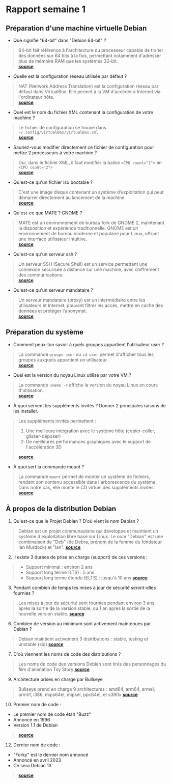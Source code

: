 # Rapport semaine 1

## Préparation d'une machine virtuelle Debian 

- Que signifie "64-bit" dans "Debian 64-bit" ?  
> 64-bit fait référence à l'architecture du processeur capable de traiter des données sur 64 bits à la fois, permettant notamment d'adresser plus de mémoire RAM que les systèmes 32-bit.  
> [**source**](https://www.debian.org/releases/stable/amd64/ch02s01.fr.html)

- Quelle est la configuration réseau utilisée par défaut ?  
> NAT (Network Address Translation) est la configuration réseau par défaut dans VirtualBox. Elle permet à la VM d'accéder à Internet via l'ordinateur hôte.  
> [**source**](https://www.virtualbox.org/manual/ch06.html#network_nat)

- Quel est le nom du fichier XML contenant la configuration de votre machine ?  
> Le fichier de configuration se trouve dans `~/.config/VirtualBox/VirtualBox.xml`  
> [**source**](https://docs.oracle.com/en/virtualization/virtualbox/6.0/user/vboxconfigdata.html)

- Sauriez-vous modifier directement ce fichier de configuration pour mettre 2 processeurs à votre machine ?  
> Oui, dans le fichier XML, il faut modifier la balise `<CPU count="1">` en `<CPU count="2">`  
> [**source**](https://docs.oracle.com/en/virtualization/virtualbox/6.0/user/vboxmanage-modifyvm.html)

- Qu'est-ce qu'un fichier iso bootable ?  
> C'est une image disque contenant un système d'exploitation qui peut démarrer directement au lancement de la machine.  
> [**source**](https://www.debian.org/CD/faq/#what-is)
- Qu'est-ce que MATE ? GNOME ?  
> MATE est un environnement de bureau fork de GNOME 2, maintenant la disposition et expérience traditionnelle. GNOME est un environnement de bureau moderne et populaire pour Linux, offrant une interface utilisateur intuitive.  
> [**source**](https://mate-desktop.org/)

- Qu'est-ce qu'un serveur ssh ?  
> Un serveur SSH (Secure Shell) est un service permettant une connexion sécurisée à distance sur une machine, avec chiffrement des communications.  
> [**source**](https://www.ssh.com/academy/ssh/protocol)

- Qu'est-ce qu'un serveur mandataire ?  
> Un serveur mandataire (proxy) est un intermédiaire entre les utilisateurs et Internet, pouvant filtrer les accès, mettre en cache des données et protéger l'anonymat.  
> [**source**](https://www.rfc-editor.org/rfc/rfc2616#section-1.3)

## Préparation du système
- Comment peux-ton savoir à quels groupes appartient l'utilisateur user ?  
> La commande `groups user` ou `id user` permet d'afficher tous les groupes auxquels appartient un utilisateur.  
> [**source**](https://manpages.debian.org/bullseye/coreutils/groups.1.en.html)

- Quel est la version du noyau Linux utilisé par votre VM ?
> La commande `uname -r` affiche la version du noyau Linux en cours d'utilisation.  
> [**source**](https://manpages.debian.org/bullseye/procps/uname.1.en.html)

- À quoi servent les suppléments invités ? Donner 2 principales raisons de les installer.  
> Les suppléments invités permettent :
> 1. Une meilleure intégration avec le système hôte (copier-coller, glisser-déposer)  
> 2. De meilleures performances graphiques avec le support de l'accélération 3D
>      
> [**source**](https://www.virtualbox.org/manual/ch04.html#additions-windows)

- À quoi sert la commande mount ?
> La commande `mount` permet de monter un système de fichiers, rendant son contenu accessible dans l'arborescence du système. Dans notre cas, elle monte le CD virtuel des suppléments invités.  
> [**source**](https://manpages.debian.org/bullseye/mount/mount.8.en.html)

## À propos de la distribution Debian

1. Qu'est-ce que le Projet Debian ? D'où vient le nom Debian ?  
> Debian est un projet communautaire qui développe et maintient un système d'exploitation libre basé sur Linux. Le nom "Debian" est une combinaison de "Deb" (de Debra, prénom de la femme du fondateur Ian Murdock) et "Ian".
> [**source**](https://www.debian.org/doc/manuals/project-history/ch-intro.en.html)

2. Il existe 3 durées de prise en charge (support) de ces versions :
> - Support minimal : environ 2 ans
> - Support long terme (LTS) : 5 ans
> - Support long terme étendu (ELTS) : jusqu'à 10 ans
> [**source**](https://wiki.debian.org/LTS)

3. Pendant combien de temps les mises à jour de sécurité seront-elles fournies ?
> Les mises à jour de sécurité sont fournies pendant environ 3 ans après la sortie de la version stable, ou 1 an après la sortie de la nouvelle version stable.
> [**source**](https://www.debian.org/security/faq#lifespan)

6. Combien de version au minimum sont activement maintenues par Debian ?
> Debian maintient activement 3 distributions : stable, testing et unstable (sid)
> [**source**](https://www.debian.org/releases/)

7. D'où viennent les noms de code des distributions ?
> Les noms de code des versions Debian sont tirés des personnages du film d'animation Toy Story
> [**source**](https://wiki.debian.org/DebianReleases#Code_Names)

9. Architecture prises en charge par Bullseye
> Bullseye prend en charge 9 architectures : amd64, arm64, armel, armhf, i386, mips64el, mipsel, ppc64el, et s390x
> [**source**](https://www.debian.org/releases/bullseye/releasenotes)

10. Premier nom de code :
- Le premier nom de code était "Buzz"
- Annoncé en 1996
- Version 1.1 de Debian
> [**source**](https://www.debian.org/doc/manuals/project-history/releases.en.html)

12. Dernier nom de code :
- "Forky" est le dernier nom annoncé
- Annoncé en avril 2023
- Ce sera Debian 13
> [**source**](https://lists.debian.org/debian-devel-announce/2023/04/msg00000.html)
